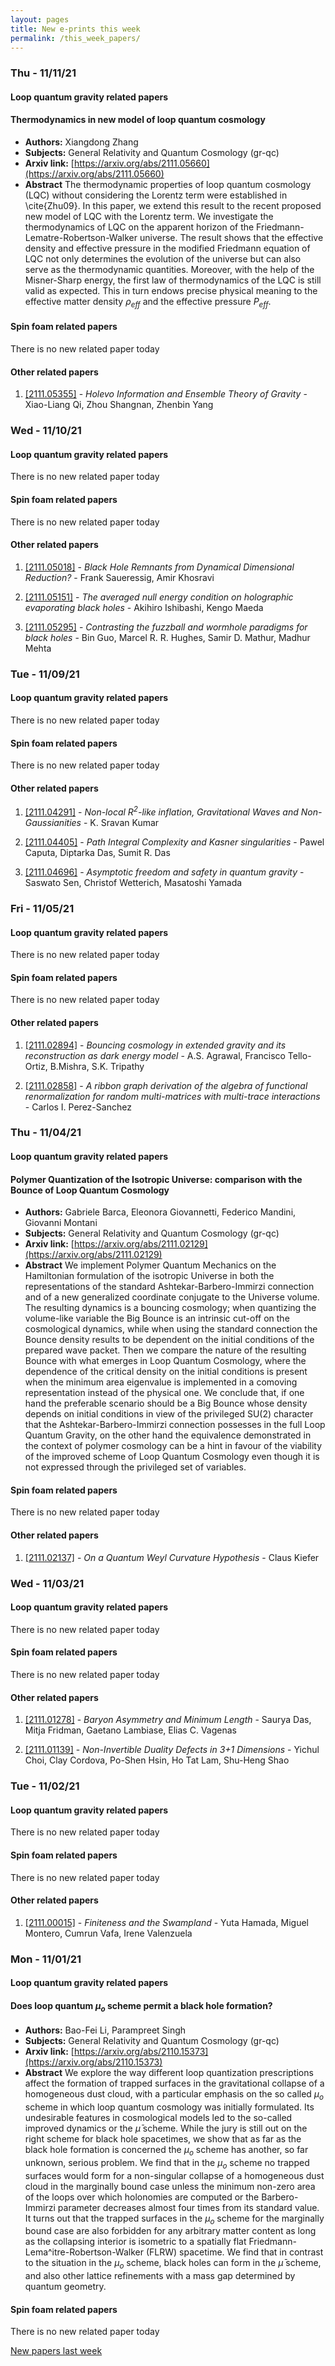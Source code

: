 ```yaml
---
layout: pages
title: New e-prints this week
permalink: /this_week_papers/
---
```




### Thu - 11/11/21

#### Loop quantum gravity related papers

#### **Thermodynamics in new model of loop quantum cosmology**
 - **Authors:** Xiangdong Zhang
 - **Subjects:** General Relativity and Quantum Cosmology (gr-qc)
 - **Arxiv link:** [https://arxiv.org/abs/2111.05660](https://arxiv.org/abs/2111.05660)
 - **Abstract**
 The thermodynamic properties of loop quantum cosmology (LQC) without considering the Lorentz term were established in \cite{Zhu09}. In this paper, we extend this result to the recent proposed new model of LQC with the Lorentz term. We investigate the thermodynamics of LQC on the apparent horizon of the Friedmann-Lematre-Robertson-Walker universe. The result shows that the effective density and effective pressure in the modified Friedmann equation of LQC not only determines the evolution of the universe but can also serve as the thermodynamic quantities. Moreover, with the help of the Misner-Sharp energy, the first law of thermodynamics of the LQC is still valid as expected. This in turn endows precise physical meaning to the effective matter density $\rho_{eff}$ and the effective pressure $P_{eff}$. 

#### Spin foam related papers

There is no new related paper today 



#### Other related papers

1. [[2111.05355]](https://arxiv.org/abs/2111.05355) - *Holevo Information and Ensemble Theory of Gravity* - Xiao-Liang Qi, Zhou Shangnan, Zhenbin Yang



### Wed - 11/10/21

#### Loop quantum gravity related papers

There is no new related paper today 

#### Spin foam related papers

There is no new related paper today 



#### Other related papers

1. [[2111.05018]](https://arxiv.org/abs/2111.05018) - *Black Hole Remnants from Dynamical Dimensional Reduction?* - Frank Saueressig, Amir Khosravi

1. [[2111.05151]](https://arxiv.org/abs/2111.05151) - *The averaged null energy condition on holographic evaporating black  holes* - Akihiro Ishibashi, Kengo Maeda

1. [[2111.05295]](https://arxiv.org/abs/2111.05295) - *Contrasting the fuzzball and wormhole paradigms for black holes* - Bin Guo, Marcel R. R. Hughes, Samir D. Mathur, Madhur Mehta



### Tue - 11/09/21

#### Loop quantum gravity related papers

There is no new related paper today 

#### Spin foam related papers

There is no new related paper today 



#### Other related papers

1. [[2111.04291]](https://arxiv.org/abs/2111.04291) - *Non-local $R^2$-like inflation, Gravitational Waves and  Non-Gaussianities* - K. Sravan Kumar

1. [[2111.04405]](https://arxiv.org/abs/2111.04405) - *Path Integral Complexity and Kasner singularities* - Pawel Caputa, Diptarka Das, Sumit R. Das

1. [[2111.04696]](https://arxiv.org/abs/2111.04696) - *Asymptotic freedom and safety in quantum gravity* - Saswato Sen, Christof Wetterich, Masatoshi Yamada



### Fri - 11/05/21

#### Loop quantum gravity related papers

There is no new related paper today 

#### Spin foam related papers

There is no new related paper today 



#### Other related papers

1. [[2111.02894]](https://arxiv.org/abs/2111.02894) - *Bouncing cosmology in extended gravity and its reconstruction as dark  energy model* - A.S. Agrawal, Francisco Tello-Ortiz, B.Mishra, S.K. Tripathy

1. [[2111.02858]](https://arxiv.org/abs/2111.02858) - *A ribbon graph derivation of the algebra of functional renormalization  for random multi-matrices with multi-trace interactions* - Carlos I. Perez-Sanchez



### Thu - 11/04/21

#### Loop quantum gravity related papers

#### **Polymer Quantization of the Isotropic Universe: comparison with the  Bounce of Loop Quantum Cosmology**
 - **Authors:** Gabriele Barca, Eleonora Giovannetti, Federico Mandini, Giovanni Montani
 - **Subjects:** General Relativity and Quantum Cosmology (gr-qc)
 - **Arxiv link:** [https://arxiv.org/abs/2111.02129](https://arxiv.org/abs/2111.02129)
 - **Abstract**
 We implement Polymer Quantum Mechanics on the Hamiltonian formulation of the isotropic Universe in both the representations of the standard Ashtekar-Barbero-Immirzi connection and of a new generalized coordinate conjugate to the Universe volume. The resulting dynamics is a bouncing cosmology; when quantizing the volume-like variable the Big Bounce is an intrinsic cut-off on the cosmological dynamics, while when using the standard connection the Bounce density results to be dependent on the initial conditions of the prepared wave packet. Then we compare the nature of the resulting Bounce with what emerges in Loop Quantum Cosmology, where the dependence of the critical density on the initial conditions is present when the minimum area eigenvalue is implemented in a comoving representation instead of the physical one. We conclude that, if one hand the preferable scenario should be a Big Bounce whose density depends on initial conditions in view of the privileged SU(2) character that the Ashtekar-Barbero-Immirzi connection possesses in the full Loop Quantum Gravity, on the other hand the equivalence demonstrated in the context of polymer cosmology can be a hint in favour of the viability of the improved scheme of Loop Quantum Cosmology even though it is not expressed through the privileged set of variables. 

#### Spin foam related papers

There is no new related paper today 



#### Other related papers

1. [[2111.02137]](https://arxiv.org/abs/2111.02137) - *On a Quantum Weyl Curvature Hypothesis* - Claus Kiefer



### Wed - 11/03/21

#### Loop quantum gravity related papers

There is no new related paper today 

#### Spin foam related papers

There is no new related paper today 



#### Other related papers

1. [[2111.01278]](https://arxiv.org/abs/2111.01278) - *Baryon Asymmetry and Minimum Length* - Saurya Das, Mitja Fridman, Gaetano Lambiase, Elias C. Vagenas

1. [[2111.01139]](https://arxiv.org/abs/2111.01139) - *Non-Invertible Duality Defects in 3+1 Dimensions* - Yichul Choi, Clay Cordova, Po-Shen Hsin, Ho Tat Lam, Shu-Heng Shao



### Tue - 11/02/21

#### Loop quantum gravity related papers

There is no new related paper today 

#### Spin foam related papers

There is no new related paper today 



#### Other related papers

1. [[2111.00015]](https://arxiv.org/abs/2111.00015) - *Finiteness and the Swampland* - Yuta Hamada, Miguel Montero, Cumrun Vafa, Irene Valenzuela



### Mon - 11/01/21

#### Loop quantum gravity related papers

#### **Does loop quantum $μ_o$ scheme permit a black hole formation?**
 - **Authors:** Bao-Fei Li, Parampreet Singh
 - **Subjects:** General Relativity and Quantum Cosmology (gr-qc)
 - **Arxiv link:** [https://arxiv.org/abs/2110.15373](https://arxiv.org/abs/2110.15373)
 - **Abstract**
 We explore the way different loop quantization prescriptions affect the formation of trapped surfaces in the gravitational collapse of a homogeneous dust cloud, with a particular emphasis on the so called $\mu_o$ scheme in which loop quantum cosmology was initially formulated. Its undesirable features in cosmological models led to the so-called improved dynamics or the $\bar \mu$ scheme. While the jury is still out on the right scheme for black hole spacetimes, we show that as far as the black hole formation is concerned the $\mu_o$ scheme has another, so far unknown, serious problem. We find that in the $\mu_o$ scheme no trapped surfaces would form for a non-singular collapse of a homogeneous dust cloud in the marginally bound case unless the minimum non-zero area of the loops over which holonomies are computed or the Barbero-Immirzi parameter decreases almost four times from its standard value. It turns out that the trapped surfaces in the $\mu_o$ scheme for the marginally bound case are also forbidden for any arbitrary matter content as long as the collapsing interior is isometric to a spatially flat Friedmann-Lema\^itre-Robertson-Walker (FLRW) spacetime. We find that in contrast to the situation in the $\mu_o$ scheme, black holes can form in the $\bar \mu$ scheme, and also other lattice refinements with a mass gap determined by quantum geometry. 

#### Spin foam related papers

There is no new related paper today 




[New papers last week]({{site.url}}/archived/weekly/pre-print/2021/11/01/archived_weekly_papers.html)